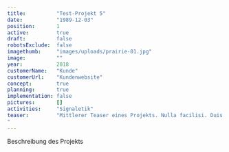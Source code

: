 ```yaml
---
title:          "Test-Projekt 5"
date:           "1989-12-03"
position:       1
active:         true
draft:          false
robotsExclude:  false
imagethumb:     "images/uploads/prairie-01.jpg"
image:          ""
year:           2018
customerName:   "Kunde"
customerUrl:    "Kundenwebsite"       
concept:        true
planning:       true
implementation: false
pictures:       []
activities:     "Signaletik"
teaser:         "Mittlerer Teaser eines Projekts. Nulla facilisi. Duis aliquet egestas purus in blandit. Curabitur vulputate, ligula lacinia scelerisque tempor, lacus lacus ornare ante, ac egestas est urna sit amet arcu. Class aptent taciti sociosqu ad litora torquent per conubia nostra, per inceptos himenaeos. Sed.
"
---
```

Beschreibung des Projekts

